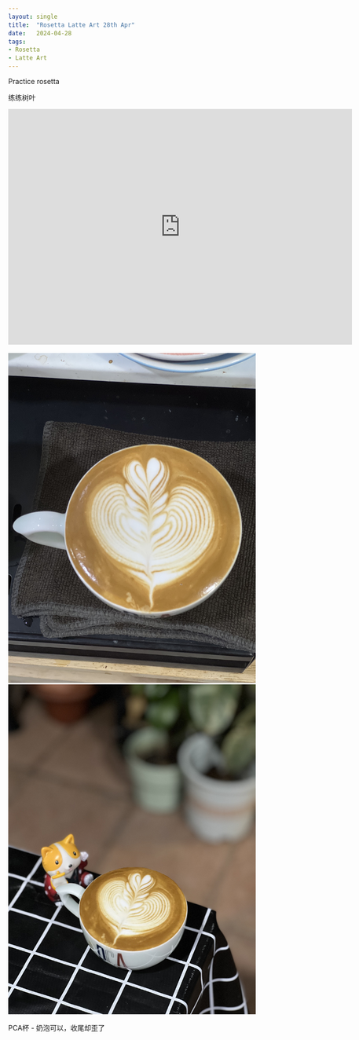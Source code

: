 ```yaml
---
layout: single
title:  "Rosetta Latte Art 28th Apr"
date:   2024-04-28
tags:
- Rosetta
- Latte Art
---
```



Practice rosetta

练练树叶


<div class="embed-container">
  <iframe
      src="https://www.youtube.com/embed/vHO701Kpbwk"
      width="700"
      height="480"
      frameborder="0"
      allowfullscreen="true">
  </iframe>
</div>



![](/assets/img/2024/04/28/IMG_6054.jpg)
![](/assets/img/2024/04/28/IMG_6057.jpg)

PCA杯 - 奶泡可以，收尾却歪了

